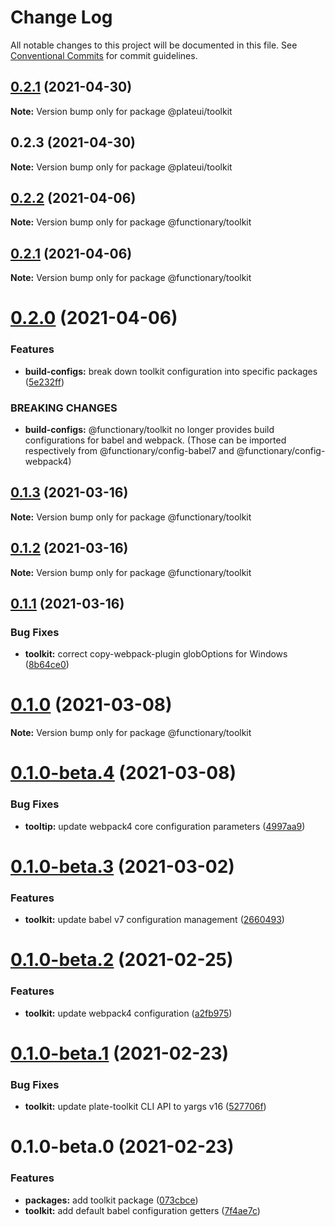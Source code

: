 # Change Log

All notable changes to this project will be documented in this file.
See [Conventional Commits](https://conventionalcommits.org) for commit guidelines.

## [0.2.1](https://github.com/wraft/plate/compare/@plateui/toolkit@0.2.3...@plateui/toolkit@0.2.1) (2021-04-30)

**Note:** Version bump only for package @plateui/toolkit





## 0.2.3 (2021-04-30)

**Note:** Version bump only for package @plateui/toolkit





## [0.2.2](https://github.com/wearefunctionary/plate/compare/@functionary/toolkit@0.2.1...@functionary/toolkit@0.2.2) (2021-04-06)

**Note:** Version bump only for package @functionary/toolkit

## [0.2.1](https://github.com/wearefunctionary/plate/compare/@functionary/toolkit@0.2.0...@functionary/toolkit@0.2.1) (2021-04-06)

**Note:** Version bump only for package @functionary/toolkit

# [0.2.0](https://github.com/wearefunctionary/plate/compare/@functionary/toolkit@0.1.3...@functionary/toolkit@0.2.0) (2021-04-06)

### Features

- **build-configs:** break down toolkit configuration into specific packages ([5e232ff](https://github.com/wearefunctionary/plate/commit/5e232ffbbb6870d6ac8ebbda9cd5659692aa5065))

### BREAKING CHANGES

- **build-configs:** @functionary/toolkit no longer provides build configurations for babel and webpack.
  (Those can be imported respectively from @functionary/config-babel7 and @functionary/config-webpack4)

## [0.1.3](https://github.com/wearefunctionary/plate/compare/@functionary/toolkit@0.1.2...@functionary/toolkit@0.1.3) (2021-03-16)

**Note:** Version bump only for package @functionary/toolkit

## [0.1.2](https://github.com/wearefunctionary/plate/compare/@functionary/toolkit@0.1.1...@functionary/toolkit@0.1.2) (2021-03-16)

**Note:** Version bump only for package @functionary/toolkit

## [0.1.1](https://github.com/wearefunctionary/plate/compare/@functionary/toolkit@0.1.0...@functionary/toolkit@0.1.1) (2021-03-16)

### Bug Fixes

- **toolkit:** correct copy-webpack-plugin globOptions for Windows ([8b64ce0](https://github.com/wearefunctionary/plate/commit/8b64ce0c2a0a310d5da6f17b748f745c810a9426))

# [0.1.0](https://github.com/wearefunctionary/plate/compare/@functionary/toolkit@0.1.0-beta.4...@functionary/toolkit@0.1.0) (2021-03-08)

**Note:** Version bump only for package @functionary/toolkit

# [0.1.0-beta.4](https://github.com/wearefunctionary/plate/compare/@functionary/toolkit@0.1.0-beta.3...@functionary/toolkit@0.1.0-beta.4) (2021-03-08)

### Bug Fixes

- **tooltip:** update webpack4 core configuration parameters ([4997aa9](https://github.com/wearefunctionary/plate/commit/4997aa9a79de7937ebeeb933462b7b43a1fff80d))

# [0.1.0-beta.3](https://github.com/wearefunctionary/plate/compare/@functionary/toolkit@0.1.0-beta.2...@functionary/toolkit@0.1.0-beta.3) (2021-03-02)

### Features

- **toolkit:** update babel v7 configuration management ([2660493](https://github.com/wearefunctionary/plate/commit/26604937ad56a1585d21ebef7fa5859d7dba0e5c))

# [0.1.0-beta.2](https://github.com/wearefunctionary/plate/compare/@functionary/toolkit@0.1.0-beta.1...@functionary/toolkit@0.1.0-beta.2) (2021-02-25)

### Features

- **toolkit:** update webpack4 configuration ([a2fb975](https://github.com/wearefunctionary/plate/commit/a2fb975a05ea5fb1b88b372d3b4992f788b42fe5))

# [0.1.0-beta.1](https://github.com/wearefunctionary/plate/compare/@functionary/toolkit@0.1.0-beta.0...@functionary/toolkit@0.1.0-beta.1) (2021-02-23)

### Bug Fixes

- **toolkit:** update plate-toolkit CLI API to yargs v16 ([527706f](https://github.com/wearefunctionary/plate/commit/527706ff4d2f50e765d97e88bfa200cb31ea5566))

# 0.1.0-beta.0 (2021-02-23)

### Features

- **packages:** add toolkit package ([073cbce](https://github.com/wearefunctionary/plate/commit/073cbcec7cbfc3fea20c623a2284617d608b7508))
- **toolkit:** add default babel configuration getters ([7f4ae7c](https://github.com/wearefunctionary/plate/commit/7f4ae7cde68944b706fc4b8b6d199cd5d0e4959e))
